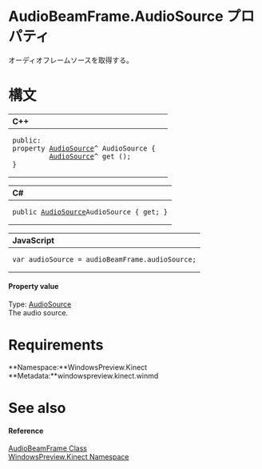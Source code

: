 AudioBeamFrame.AudioSource プロパティ  
===================================  

オーディオフレームソースを取得する。
<span id="syntaxSection"></span>

構文
======  

<table>
<colgroup>
<col width="100%" />
</colgroup>
<thead>
<tr class="header">
<th align="left">C++</th>
</tr>
</thead>
<tbody>
<tr class="odd">
<td align="left"><pre><code>public:  
property <a href="../../AudioSource_Class.md">AudioSource</a>^ AudioSource {  
         <a href="../../AudioSource_Class.md">AudioSource</a>^ get ();  
}</code></pre></td>
</tr>
</tbody>
</table>

<table>
<colgroup>
<col width="100%" />
</colgroup>
<thead>
<tr class="header">
<th align="left">C#</th>
</tr>
</thead>
<tbody>
<tr class="odd">
<td align="left"><pre><code>public <a href="../../AudioSource_Class.md">AudioSource</a>AudioSource { get; }</code></pre></td>
</tr>
</tbody>
</table>

<table>
<colgroup>
<col width="100%" />
</colgroup>
<thead>
<tr class="header">
<th align="left">JavaScript</th>
</tr>
</thead>
<tbody>
<tr class="odd">
<td align="left"><pre><code>var audioSource = audioBeamFrame.audioSource;</code></pre></td>
</tr>
</tbody>
</table>

<span id="ID4ER"></span>
#### Property value  

Type: [AudioSource](../../AudioSource_Class.md)  
The audio source.  

<span id="requirements"></span>

Requirements  
============  

**Namespace:**WindowsPreview.Kinect  
**Metadata:**windowspreview.kinect.winmd  

<span id="ID4E3"></span>

See also  
========  

<span id="ID4E5"></span>
#### Reference  

[AudioBeamFrame Class](../../AudioBeamFrame_Class.md)  
 [WindowsPreview.Kinect Namespace](../../../Kinect.md)  



<!--Please do not edit the data in the comment block below.-->
<!--
TOCTitle : AudioSource Property
RLTitle : AudioBeamFrame.AudioSource Property
KeywordK : AudioSource property
KeywordK : AudioBeamFrame.AudioSource property
KeywordF : WindowsPreview.Kinect.AudioBeamFrame.AudioSource
KeywordF : AudioBeamFrame.AudioSource
KeywordF : AudioSource
KeywordF : WindowsPreview.Kinect.AudioBeamFrame.AudioSource
KeywordA : P:WindowsPreview.Kinect.AudioBeamFrame.AudioSource
AssetID : P:WindowsPreview.Kinect.AudioBeamFrame.AudioSource
Locale : en-us
CommunityContent : 1
APIType : Managed
APILocation : windowspreview.kinect.winmd
APIName : WindowsPreview.Kinect.AudioBeamFrame.AudioSource
TargetOS : Windows
TopicType : kbSyntax
DevLang : VB
DevLang : CSharp
DevLang : JavaScript
DevLang : C++
DocSet : K4Wv2
ProjType : K4Wv2Proj
Technology : Kinect for Windows
Product : Kinect for Windows SDK v2
productversion : 20
-->
